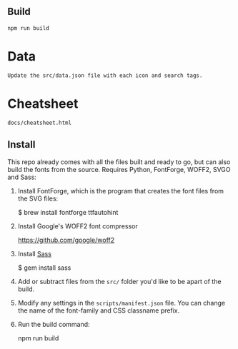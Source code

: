 ## Build

    npm run build


# Data

    Update the src/data.json file with each icon and search tags.


# Cheatsheet

    docs/cheatsheet.html


## Install

This repo already comes with all the files built and ready to go, but can also build the fonts from the source. Requires Python, FontForge, WOFF2, SVGO and Sass:

1) Install FontForge, which is the program that creates the font files from the SVG files:

    $ brew install fontforge ttfautohint

2) Install Google's WOFF2 font compressor

    https://github.com/google/woff2

3) Install [Sass](http://sass-lang.com/)

    $ gem install sass

4) Add or subtract files from the `src/` folder you'd like to be apart of the build.

5) Modify any settings in the `scripts/manifest.json` file. You can change the name of the font-family and CSS classname prefix.

6) Run the build command:

    npm run build
